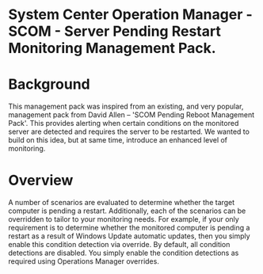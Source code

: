 # System Center Operation Manager - SCOM - Server Pending Restart Monitoring Management Pack.



# Background
This management pack was inspired from an existing, and very popular, management pack from David Allen – 'SCOM Pending Reboot Management Pack'. This provides alerting when certain conditions on the monitored server are detected and requires the server to be restarted.
We wanted to build on this idea, but at same time, introduce an enhanced level of monitoring. 

# Overview
A number of scenarios are evaluated to determine whether the target computer is pending a restart. Additionally, each of the scenarios can be overridden to tailor to your monitoring needs. For example, if your only requirement is to determine whether the monitored computer is pending a restart as a result of Windows Update automatic updates, then you simply enable this condition detection via override. 
By default, all condition detections are disabled. You simply enable the condition detections as required using Operations Manager overrides.
